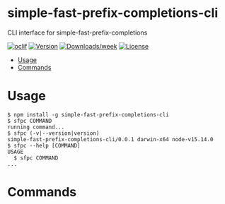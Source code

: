 simple-fast-prefix-completions-cli
==================================

CLI interface for simple-fast-prefix-completions

[![oclif](https://img.shields.io/badge/cli-oclif-brightgreen.svg)](https://oclif.io)
[![Version](https://img.shields.io/npm/v/simple-fast-prefix-completions-cli.svg)](https://npmjs.org/package/simple-fast-prefix-completions-cli)
[![Downloads/week](https://img.shields.io/npm/dw/simple-fast-prefix-completions-cli.svg)](https://npmjs.org/package/simple-fast-prefix-completions-cli)
[![License](https://img.shields.io/npm/l/simple-fast-prefix-completions-cli.svg)](https://github.com/lukesmurray/simple-fast-prefix-completions-cli/blob/master/package.json)

<!-- toc -->
* [Usage](#usage)
* [Commands](#commands)
<!-- tocstop -->
# Usage
<!-- usage -->
```sh-session
$ npm install -g simple-fast-prefix-completions-cli
$ sfpc COMMAND
running command...
$ sfpc (-v|--version|version)
simple-fast-prefix-completions-cli/0.0.1 darwin-x64 node-v15.14.0
$ sfpc --help [COMMAND]
USAGE
  $ sfpc COMMAND
...
```
<!-- usagestop -->
# Commands
<!-- commands -->

<!-- commandsstop -->
